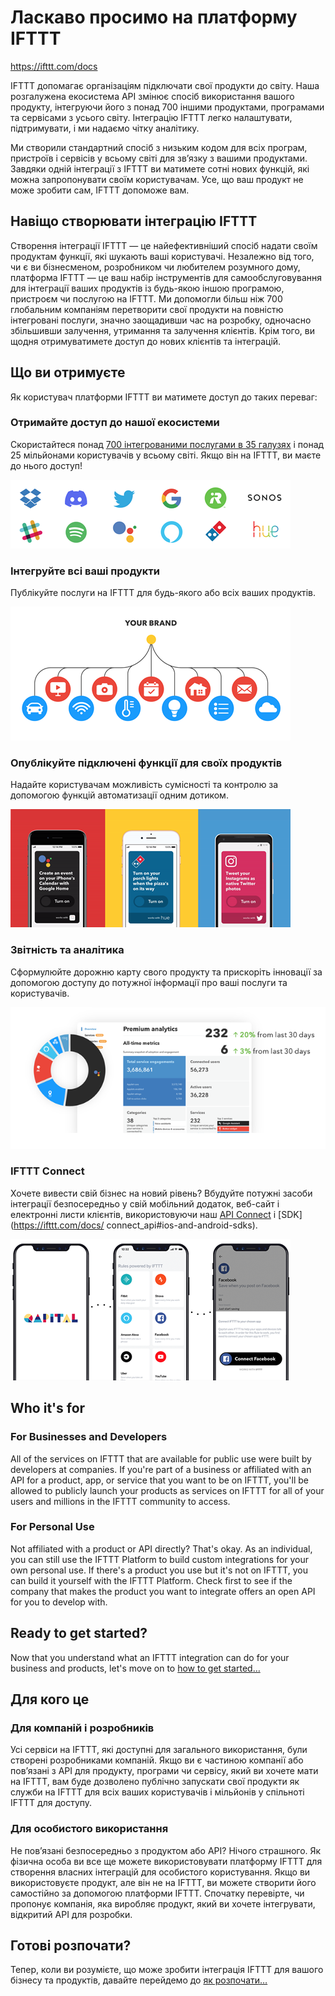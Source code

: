 # Ласкаво просимо на платформу IFTTT

https://ifttt.com/docs

IFTTT допомагає організаціям підключати свої продукти до світу. Наша розгалужена екосистема API змінює спосіб використання вашого продукту, інтегруючи його з понад 700 іншими продуктами, програмами та сервісами з усього світу. Інтеграцію IFTTT легко налаштувати, підтримувати, і ми надаємо чітку аналітику.

Ми створили стандартний спосіб з низьким кодом для всіх програм, пристроїв і сервісів у всьому світі для зв’язку з вашими продуктами. Завдяки одній інтеграції з IFTTT ви матимете сотні нових функцій, які можна запропонувати своїм користувачам. Усе, що ваш продукт не може зробити сам, IFTTT допоможе вам.

## Навіщо створювати інтеграцію IFTTT

Створення інтеграції IFTTT — це найефективніший спосіб надати своїм продуктам функції, які шукають ваші користувачі. Незалежно від того, чи є ви бізнесменом, розробником чи любителем розумного дому, платформа IFTTT — це ваш набір інструментів для самообслуговування для інтеграції ваших продуктів із будь-якою іншою програмою, пристроєм чи послугою на IFTTT. Ми допомогли більш ніж 700 глобальним компаніям перетворити свої продукти на повністю інтегровані послуги, значно заощадивши час на розробку, одночасно збільшивши залучення, утримання та залучення клієнтів. Крім того, ви щодня отримуватимете доступ до нових клієнтів та інтеграцій.

## Що ви отримуєте

Як користувач платформи IFTTT ви матимете доступ до таких переваг:

### Отримайте доступ до нашої екосистеми

Скористайтеся понад [700 інтегрованими послугами в 35 галузях](https://ifttt.com/explore/services) і понад 25 мільйонами користувачів у всьому світі. Якщо він на IFTTT, ви маєте до нього доступ!

![Ecosystem logos](media/ecosystem_logos-7c30453923f0fe48a43a.png)

### Інтегруйте всі ваші продукти

Публікуйте послуги на IFTTT для будь-якого або всіх ваших продуктів.

![Integrate with all products on IFTTT](media/integrate_all_products-d344238525e8bade1eb4.png)

### Опублікуйте підключені функції для своїх продуктів

Надайте користувачам можливість сумісності та контролю за допомогою функцій автоматизації одним дотиком.

![Publish connected features](media/publish_connected_features-93b7384069207d6bbbc1.png)

### Звітність та аналітика

Сформулюйте дорожню карту свого продукту та прискоріть інновації за допомогою доступу до потужної інформації про ваші послуги та користувачів.

![Reporting and analytics](media/reporting_analytics-e90401b9237209d145aa.png)

### IFTTT Connect

Хочете вивести свій бізнес на новий рівень? Вбудуйте потужні засоби інтеграції безпосередньо у свій мобільний додаток, веб-сайт і електронні листи клієнтів, використовуючи наш [API Connect](https://ifttt.com/docs/connect_api) і [SDK](https://ifttt.com/docs/ connect_api#ios-and-android-sdks).

![Qapital Connect example](media/qapital_connect_example-2add0a7f57e08fa86111.png)

## Who it's for

### For Businesses and Developers

All of the services on IFTTT that are available for public use were  built by developers at companies. If you're part of a business or  affiliated with an API for a product, app, or service that you want to  be on IFTTT, you'll be allowed to publicly launch your products as  services on IFTTT for all of your users and millions in the IFTTT  community to access.

### For Personal Use

Not affiliated with a product or API directly? That's okay. As an  individual, you can still use the IFTTT Platform to build custom  integrations for your own personal use. If there's a product you use but it's not on IFTTT, you can build it yourself with the IFTTT Platform.  Check first to see if the company that makes the product you want to  integrate offers an open API for you to develop with.

## Ready to get started?

Now that you understand what an IFTTT integration can do for your business and products, let's move on to [how to get started…](https://ifttt.com/docs/process_overview)

## Для кого це

### Для компаній і розробників

Усі сервіси на IFTTT, які доступні для загального використання, були створені розробниками компаній. Якщо ви є частиною компанії або пов’язані з API для продукту, програми чи сервісу, який ви хочете мати на IFTTT, вам буде дозволено публічно запускати свої продукти як служби на IFTTT для всіх ваших користувачів і мільйонів у спільноті IFTTT для доступу.

### Для особистого використання

Не пов’язані безпосередньо з продуктом або API? Нічого страшного. Як фізична особа ви все ще можете використовувати платформу IFTTT для створення власних інтеграцій для особистого користування. Якщо ви використовуєте продукт, але він не на IFTTT, ви можете створити його самостійно за допомогою платформи IFTTT. Спочатку перевірте, чи пропонує компанія, яка виробляє продукт, який ви хочете інтегрувати, відкритий API для розробки.

## Готові розпочати?

Тепер, коли ви розумієте, що може зробити інтеграція IFTTT для вашого бізнесу та продуктів, давайте перейдемо до [як розпочати…](process_overview.md)